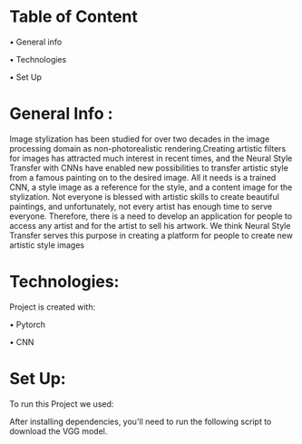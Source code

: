 # Table of Content 

•	General info

•	Technologies

•	Set Up

# General Info :
Image stylization has been studied for over two decades in the image processing domain as non-photorealistic rendering.Creating artistic filters for images has attracted much interest in recent times, and the Neural Style Transfer with CNNs have enabled new possibilities to transfer artistic style from a famous painting on to the desired image. All it needs is a trained CNN, a style image as a reference for the style, and a content image for the stylization. Not everyone is blessed with artistic skills to create beautiful paintings, and unfortunately, not every artist has enough time to serve everyone. Therefore, there is a need to develop an application for people to access any artist and for the artist to sell his artwork. We think Neural Style Transfer serves this purpose in creating a platform for people to create new artistic style images

# Technologies:

Project is created with:

•	Pytorch 

•	CNN

# Set Up:

To run this Project we used:

After installing dependencies, you'll need to run the following script to download the VGG model.



